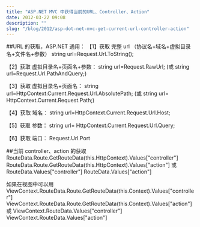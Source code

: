 ```yaml
---
title: "ASP.NET MVC 中获得当前的URL、Controller、Action"
date: 2012-03-22 09:08
description: ""
slug: "/blog/2012/asp-dot-net-mvc-get-current-url-controller-action"
---
```


##URL 的获取，ASP.NET 通用：
【1】获取 完整 url （协议名+域名+虚拟目录名+文件名+参数）
string url=Request.Url.ToString();

【2】获取 虚拟目录名+页面名+参数：
string url=Request.RawUrl;
(或 string url=Request.Url.PathAndQuery;)

【3】获取 虚拟目录名+页面名：
string url=HttpContext.Current.Request.Url.AbsolutePath;
(或 string url= HttpContext.Current.Request.Path;)

【4】获取 域名：
string url=HttpContext.Current.Request.Url.Host;

【5】获取 参数：
string url= HttpContext.Current.Request.Url.Query;

【6】获取 端口：
Request.Url.Port

##当前 controller、action 的获取
RouteData.Route.GetRouteData(this.HttpContext).Values["controller"]
RouteData.Route.GetRouteData(this.HttpContext).Values["action"]
或
RouteData.Values["controller"]
RouteData.Values["action"]

如果在视图中可以用
ViewContext.RouteData.Route.GetRouteData(this.Context).Values["controller"]
ViewContext.RouteData.Route.GetRouteData(this.Context).Values["action"]
或
ViewContext.RouteData.Values["controller"]
ViewContext.RouteData.Values["action"]
